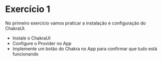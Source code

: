 # Exercício 1

No primeiro exercício vamos praticar a instalação e configuração do ChakraUI.
- Instale o ChakraUI
- Configure o Provider no App
- Implemente um botão do Chakra no App para confirmar que tudo está funcionando